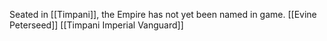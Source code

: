 Seated in [[Timpani]], the Empire has not yet been named in game. 
[[Evine Peterseed]]
[[Timpani Imperial Vanguard]]

